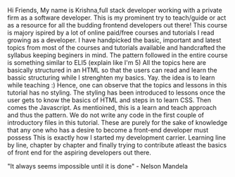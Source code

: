 Hi Friends, 
 My name is Krishna,full stack developer working with a private firm as a software developer. This is my prominent try to teach/guide or act as a resource for all the budding frontend developers out there! This course is majory ispired by a lot of online paid/free courses and tutorials I read growing as a developer. I have handpicked the basic, important and latest topics from most of the courses and tutorials available and handcrafted the syllabus keeping beginers in mind. 
 The pattern followed in the entire course is something similar to ELI5 (explain like I'm 5) All the topics here are basically structured in an HTML so that the users can read and learn the bassic structuring while I strenghten my basics. Yay. the idea is to learn while teaching :) 
 Hence, one can observe that the topics and lessons in this tutorial has no styling. The styling has been introduced to lessons once the user gets to know the basics of HTML and steps in to learn CSS. Then comes the Javascript. As mentioined, this is a learn and teach approach and thus the pattern. 
 We do not write any code in the first couple of introductory files in this tutorial. These are purely for the sake of knowledge that any one who has a desire to become a front-end developer must possess
This is exactly how I started my development carrier. Learning line by line, chapter by chapter and finally trying to contribute atleast the basics of front end for the aspiring developers out there. 

"It always seems impossible until it is done" - Nelson Mandela 

